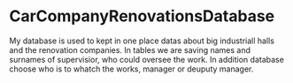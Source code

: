 # CarCompanyRenovationsDatabase <br>
My database is used to kept in one place datas about big industriall halls and the renovation companies. In tables we are saving names and surnames of supervisior, who could oversee the work. In addition database choose who is to whatch the works, manager or deuputy manager. 
